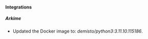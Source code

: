 
#### Integrations

##### Arkime
- Updated the Docker image to: *demisto/python3:3.11.10.115186*.


